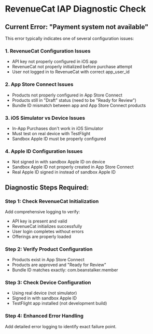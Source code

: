 # RevenueCat IAP Diagnostic Check

## Current Error: "Payment system not available"

This error typically indicates one of several configuration issues:

### 1. RevenueCat Configuration Issues
- API key not properly configured in iOS app
- RevenueCat not properly initialized before purchase attempt
- User not logged in to RevenueCat with correct app_user_id

### 2. App Store Connect Issues
- Products not properly configured in App Store Connect
- Products still in "Draft" status (need to be "Ready for Review")
- Bundle ID mismatch between app and App Store Connect products

### 3. iOS Simulator vs Device Issues
- In-App Purchases don't work in iOS Simulator
- Must test on real device with TestFlight
- Sandbox Apple ID must be properly configured

### 4. Apple ID Configuration Issues
- Not signed in with sandbox Apple ID on device
- Sandbox Apple ID not properly created in App Store Connect
- Real Apple ID signed in instead of sandbox Apple ID

## Diagnostic Steps Required:

### Step 1: Check RevenueCat Initialization
Add comprehensive logging to verify:
- API key is present and valid
- RevenueCat initializes successfully
- User login completes without errors
- Offerings are properly loaded

### Step 2: Verify Product Configuration
- Products exist in App Store Connect
- Products are approved and "Ready for Review"
- Bundle ID matches exactly: com.beanstalker.member

### Step 3: Check Device Configuration
- Using real device (not simulator)
- Signed in with sandbox Apple ID
- TestFlight app installed (not development build)

### Step 4: Enhanced Error Handling
Add detailed error logging to identify exact failure point.